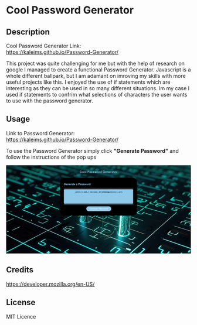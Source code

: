 # Cool Password Generator
## Description

Cool Password Generator Link: <br>https://kaleims.github.io/Password-Generator/

This project was quite challenging for me but with the help of research on google I managed to create a functional Password Generator.
Javascript is a whole different ballpark, but I am adamant on imroving my skills with more useful projects like this.
I enjoyed the use of if statements which are interesting as they can be used in so many different situations. Im my case I used if statements to confrim what selections of characters the user wants to use with the password generator.

## Usage

Link to Password Generator: <br>https://kaleims.github.io/Password-Generator/

To use the Password Generator simply click <b>"Generate Password"</b> and follow the instructions of the pop ups


![image](resources/images/Password-Generator.PNG)
    
## Credits

https://developer.mozilla.org/en-US/

## License

MIT Licence
